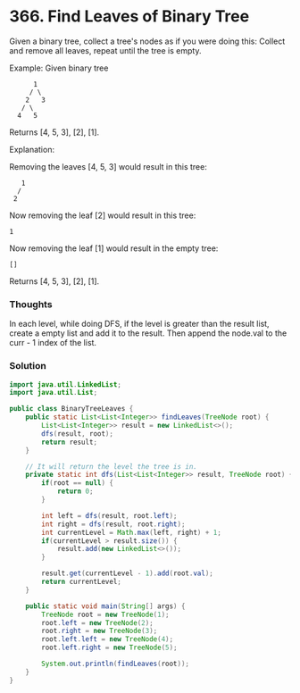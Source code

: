 # 366. Find Leaves of Binary Tree

Given a binary tree, collect a tree's nodes as if you were doing this: Collect and remove all leaves, repeat until the tree is empty.

Example: Given binary tree

          1
         / \
        2   3
       / \     
      4   5
Returns [4, 5, 3], [2], [1].

Explanation:

Removing the leaves [4, 5, 3] would result in this tree:


       1
      / 
     2

Now removing the leaf [2] would result in this tree:
    
    1

Now removing the leaf [1] would result in the empty tree:
    
    []

Returns [4, 5, 3], [2], [1].

### Thoughts
In each level, while doing DFS, if the level is greater than the result list, create a empty list and add it to the result. 
Then append the node.val to the curr - 1 index of the list. 

### Solution
```java
import java.util.LinkedList;
import java.util.List;

public class BinaryTreeLeaves {
    public static List<List<Integer>> findLeaves(TreeNode root) {
        List<List<Integer>> result = new LinkedList<>();
        dfs(result, root);
        return result;
    }

    // It will return the level the tree is in.
    private static int dfs(List<List<Integer>> result, TreeNode root) {
        if(root == null) {
            return 0;
        }

        int left = dfs(result, root.left);
        int right = dfs(result, root.right);
        int currentLevel = Math.max(left, right) + 1;
        if(currentLevel > result.size()) {
            result.add(new LinkedList<>());
        }

        result.get(currentLevel - 1).add(root.val);
        return currentLevel;
    }

    public static void main(String[] args) {
        TreeNode root = new TreeNode(1);
        root.left = new TreeNode(2);
        root.right = new TreeNode(3);
        root.left.left = new TreeNode(4);
        root.left.right = new TreeNode(5);

        System.out.println(findLeaves(root));
    }
}
```